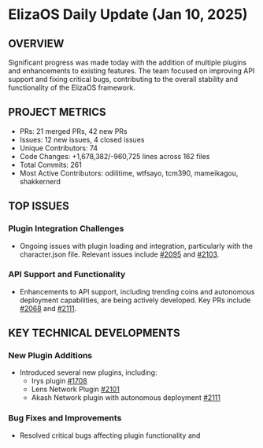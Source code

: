 # ElizaOS Daily Update (Jan 10, 2025)

## OVERVIEW 
Significant progress was made today with the addition of multiple plugins and enhancements to existing features. The team focused on improving API support and fixing critical bugs, contributing to the overall stability and functionality of the ElizaOS framework.

## PROJECT METRICS
- PRs: 21 merged PRs, 42 new PRs
- Issues: 12 new issues, 4 closed issues
- Unique Contributors: 74
- Code Changes: +1,678,382/-960,725 lines across 162 files
- Total Commits: 261
- Most Active Contributors: odilitime, wtfsayo, tcm390, mameikagou, shakkernerd

## TOP ISSUES
### Plugin Integration Challenges
- Ongoing issues with plugin loading and integration, particularly with the character.json file. Relevant issues include [#2095](https://github.com/elizaos/eliza/issues/2095) and [#2103](https://github.com/elizaos/eliza/issues/2103).

### API Support and Functionality
- Enhancements to API support, including trending coins and autonomous deployment capabilities, are being actively developed. Key PRs include [#2068](https://github.com/elizaos/eliza/pull/2068) and [#2111](https://github.com/elizaos/eliza/pull/2111).

## KEY TECHNICAL DEVELOPMENTS
### New Plugin Additions
- Introduced several new plugins, including:
  - Irys plugin [#1708](https://github.com/elizaos/eliza/pull/1708)
  - Lens Network Plugin [#2101](https://github.com/elizaos/eliza/pull/2101)
  - Akash Network plugin with autonomous deployment [#2111](https://github.com/elizaos/eliza/pull/2111)

### Bug Fixes and Improvements
- Resolved critical bugs affecting plugin functionality and